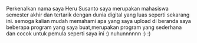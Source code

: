 Perkenalkan nama saya Heru Susanto
saya merupakan mahasiswa semester akhir
dan tertarik dengan dunia digital yang luas seperti sekarang ini.
semoga kalian mudah memahami apa yang saya upload di beranda saya
beberapa program yang saya buat,merupakan program yang sederhana dan cocok untuk pemula seperti saya ini :)
nuhunnnnnn :) :)
